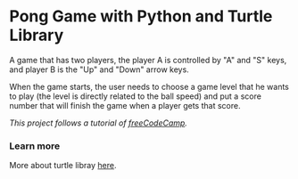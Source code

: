 # Pong Game with Python and Turtle Library

A game that has two players, the player A is controlled by "A" and "S" keys, and player B is the "Up" and "Down" arrow keys.

When the game starts, the user needs to choose a game level that he wants to play (the level is directly related to the ball speed) and put a score number that will finish the game when a player gets that score.

*This project follows a tutorial of [freeCodeCamp](https://www.youtube.com/watch?v=XGf2GcyHPhc).*

### Learn more

More about turtle libray [here](https://docs.python.org/3/library/turtle.html).
